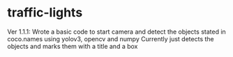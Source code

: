 # traffic-lights
Ver 1.1.1:
Wrote a basic code to start camera and detect the objects stated in coco.names using yolov3, opencv and numpy
Currently just detects the objects and marks them with a title and a box

